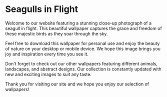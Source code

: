 <!--font:Poppins-->

# Seagulls in Flight

Welcome to our website featuring a stunning close-up photograph of a seagull in flight. This beautiful wallpaper captures the grace and freedom of these majestic birds as they soar through the sky.

Feel free to download this wallpaper for personal use and enjoy the beauty of nature on your desktop or mobile device. We hope this image brings you joy and inspiration every time you see it.

Don't forget to check out our other wallpapers featuring different animals, landscapes, and abstract designs. Our collection is constantly updated with new and exciting images to suit any taste.

Thank you for visiting our site and we hope you enjoy our selection of wallpapers!

<!--

Write me markdown content of website with wallpaper:

"A close-up of a seagull in flight"

The header of the page should not be copy of the text but rather a real content of the website which is using this wallpaper.


---


# Seagulls in Flight

Welcome to our website featuring a stunning close-up photograph of a seagull in flight. This beautiful wallpaper captures the grace and freedom of these majestic birds as they soar through the sky.

Feel free to download this wallpaper for personal use and enjoy the beauty of nature on your desktop or mobile device. We hope this image brings you joy and inspiration every time you see it.

Don't forget to check out our other wallpapers featuring different animals, landscapes, and abstract designs. Our collection is constantly updated with new and exciting images to suit any taste.

Thank you for visiting our site and we hope you enjoy our selection of wallpapers!


---


Write me a Google font which is best fitting for the website.

Pick from the list:
- IBM Plex Sans
- Roboto
- Raleway
- Barlow Condensed
- Orbitron
- Lobster
- Inter
- Exo 2
- Futura
- Open Sans
- Dancing Script
- Poppins
- Lato
- Playfair Display
- Montserrat
- Great Vibes
- Alegreya


Write just the font name nothing else.


---


Poppins

-->
